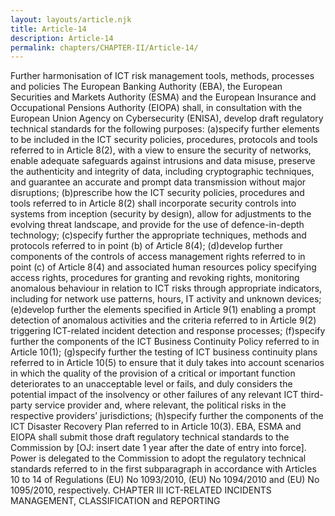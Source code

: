 ```yaml
---
layout: layouts/article.njk
title: Article-14
description: Article-14
permalink: chapters/CHAPTER-II/Article-14/
---
```

Further harmonisation of ICT risk management tools, methods, processes and policies 
The European Banking Authority (EBA), the European Securities and Markets Authority (ESMA) and the European Insurance and Occupational Pensions Authority (EIOPA) shall, in consultation with the European Union Agency on Cybersecurity (ENISA), develop draft regulatory technical standards for the following purposes: 
(a)specify further elements to be included in the ICT security policies, procedures, protocols and tools referred to in Article 8(2), with a view to ensure the security of networks, enable adequate safeguards against intrusions and data misuse, preserve the authenticity and integrity of data, including cryptographic techniques, and guarantee an accurate and prompt data transmission without major disruptions; 
(b)prescribe how the ICT security policies, procedures and tools referred to in Article 8(2) shall incorporate security controls into systems from inception (security by design), allow for adjustments to the evolving threat landscape, and provide for the use of defence-in-depth technology; 
(c)specify further the appropriate techniques, methods and protocols referred to in point (b) of Article 8(4); 
(d)develop further components of the controls of access management rights referred to in point (c) of Article 8(4) and associated human resources policy specifying access rights, procedures for granting and revoking rights, monitoring anomalous behaviour in relation to ICT risks through appropriate indicators, including for network use patterns, hours, IT activity and unknown devices; 
(e)develop further the elements specified in Article 9(1) enabling a prompt detection of anomalous activities and the criteria referred to in Article 9(2) triggering ICT-related incident detection and response processes; 
(f)specify further the components of the ICT Business Continuity Policy referred to in Article 10(1); 
(g)specify further the testing of ICT business continuity plans referred to in Article 10(5) to ensure that it duly takes into account scenarios in which the quality of the provision of a critical or important function deteriorates to an unacceptable level or fails, and duly considers the potential impact of the insolvency or other failures of any relevant ICT third-party service provider and, where relevant, the political risks in the respective providers’ jurisdictions; 
(h)specify further the components of the ICT Disaster Recovery Plan referred to in Article 10(3). 
EBA, ESMA and EIOPA shall submit those draft regulatory technical standards to the Commission by [OJ: insert date 1 year after the date of entry into force].
Power is delegated to the Commission to adopt the regulatory technical standards referred to in the first subparagraph in accordance with Articles 10 to 14 of Regulations (EU) No 1093/2010, (EU) No 1094/2010 and (EU) No 1095/2010, respectively.
CHAPTER III 
ICT-RELATED INCIDENTS 
MANAGEMENT, CLASSIFICATION and REPORTING 

